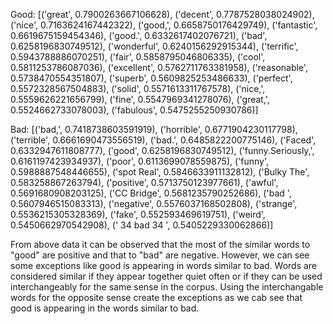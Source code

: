 Good: [('great', 0.7900263667106628), ('decent', 0.7787528038024902), ('nice', 0.7163624167442322), ('good,', 0.6658750176429749), ('fantastic', 0.6619675159454346), ('good.', 0.6332617402076721), ('bad', 0.6258196830749512), ('wonderful', 0.6240156292915344), ('terrific', 0.5943788886070251), ('fair', 0.5858795046806335), ('cool', 0.5811253786087036), ('excellent', 0.5762711763381958), ('reasonable', 0.5738470554351807), ('superb', 0.5609825253486633), ('perfect', 0.5572328567504883), ('solid', 0.5571613311767578), ('nice,', 0.5559626221656799), ('fine', 0.5547969341278076), ('great,', 0.5524662733078003), ('fabulous', 0.5475255250930786)]

Bad: [('bad,', 0.7418738603591919), ('horrible', 0.6771904230117798), ('terrible', 0.6661690473556519), ('bad.', 0.6485822200775146), ('Faced', 0.6332947611808777), ('good', 0.6258196830749512), ('funny.Seriously,', 0.6161197423934937), ('poor', 0.6113699078559875), ('funny', 0.5988887548446655), ('spot Real', 0.5846633911132812), ('Bulky The', 0.583258867263794), ('positive', 0.5713750123977661), ('awful', 0.5691680908203125), ('CC Bridge', 0.5681235790252686), ('bad ', 0.5607946515083313), ('negative', 0.5576037168502808), ('strange', 0.5536215305328369), ('fake', 0.552593469619751), ('weird', 0.5450662970542908), ('  34 bad  34 ', 0.5405229330062866)]

From above data it can be observed that the most of the similar words to "good" are positive and that to "bad" are negative. However, we can see some exceptions like good is appearing in words similar to bad. Words are considered similar if they appear together quiet often or if they can be used interchangeably for the same sense in the corpus. Using the interchangable words for the opposite sense create the exceptions as we cab see that good is appearing in the words similar to bad.